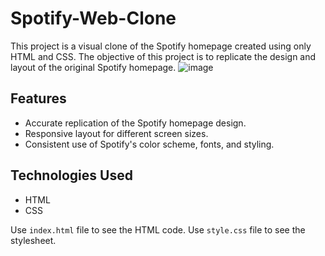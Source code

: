 # Spotify-Web-Clone

This project is a visual clone of the Spotify homepage created using only HTML and CSS. The objective of this project is to replicate the design and layout of the original Spotify homepage.
![image](https://github.com/OmLitoriya2004/Spotify-Web-Clone/assets/120119795/d62cd1ae-21d0-43f9-917d-c8cf72e7dcf9)


## Features

- Accurate replication of the Spotify homepage design.
- Responsive layout for different screen sizes.
- Consistent use of Spotify's color scheme, fonts, and styling.

## Technologies Used

- HTML
- CSS

Use `index.html` file to see the HTML code.
Use `style.css` file to see the stylesheet.
